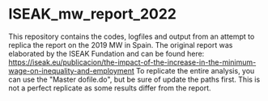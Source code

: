 # ISEAK_mw_report_2022
This repository contains the codes, logfiles and output from an attempt to replica the report on the 2019 MW in Spain. The original report was elaborated by the ISEAK Fundation and can be found here: https://iseak.eu/publicacion/the-impact-of-the-increase-in-the-minimum-wage-on-inequality-and-employment
To replicate the entire analysis, you can use the "Master dofile.do", but be sure of update the paths first.
This is not a perfect replicate as some results differ from the report.
